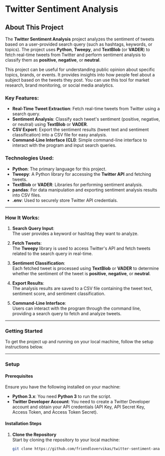 # Twitter Sentiment Analysis

## About This Project

The **Twitter Sentiment Analysis** project analyzes the sentiment of tweets based on a user-provided search query (such as hashtags, keywords, or topics). The project uses **Python**, **Tweepy**, and **TextBlob** (or **VADER**) to fetch real-time tweets from Twitter and perform sentiment analysis to classify them as **positive**, **negative**, or **neutral**.

This project can be useful for understanding public opinion about specific topics, brands, or events. It provides insights into how people feel about a subject based on the tweets they post. You can use this tool for market research, brand monitoring, or social media analytics.

### Key Features:
- **Real-Time Tweet Extraction**: Fetch real-time tweets from Twitter using a search query.
- **Sentiment Analysis**: Classify each tweet's sentiment (positive, negative, or neutral) using **TextBlob** or **VADER**.
- **CSV Export**: Export the sentiment results (tweet text and sentiment classification) into a CSV file for easy analysis.
- **Command-Line Interface (CLI)**: Simple command-line interface to interact with the program and input search queries.

### Technologies Used:
- **Python**: The primary language for this project.
- **Tweepy**: A Python library for accessing the **Twitter API** and fetching tweets.
- **TextBlob** or **VADER**: Libraries for performing sentiment analysis.
- **pandas**: For data manipulation and exporting sentiment analysis results into CSV files.
- **.env**: Used to securely store Twitter API credentials.

---

### How It Works:

1. **Search Query Input**:  
   The user provides a keyword or hashtag they want to analyze.
   
2. **Fetch Tweets**:  
   The **Tweepy** library is used to access Twitter's API and fetch tweets related to the search query in real-time.

3. **Sentiment Classification**:  
   Each fetched tweet is processed using **TextBlob** or **VADER** to determine whether the sentiment of the tweet is **positive**, **negative**, or **neutral**.

4. **Export Results**:  
   The analysis results are saved to a CSV file containing the tweet text, sentiment score, and sentiment classification.

5. **Command-Line Interface**:  
   Users can interact with the program through the command line, providing a search query to fetch and analyze tweets.

---

### Getting Started

To get the project up and running on your local machine, follow the setup instructions below.

---

### Setup

#### **Prerequisites**

Ensure you have the following installed on your machine:
- **Python 3.x**: You need **Python 3** to run the script.
- **Twitter Developer Account**: You need to create a Twitter Developer account and obtain your API credentials (API Key, API Secret Key, Access Token, and Access Token Secret).

#### **Installation Steps**

1. **Clone the Repository**  
   Start by cloning the repository to your local machine:
   ```bash
   git clone https://github.com/friendlovervikas/twitter-sentiment-analysis.git
